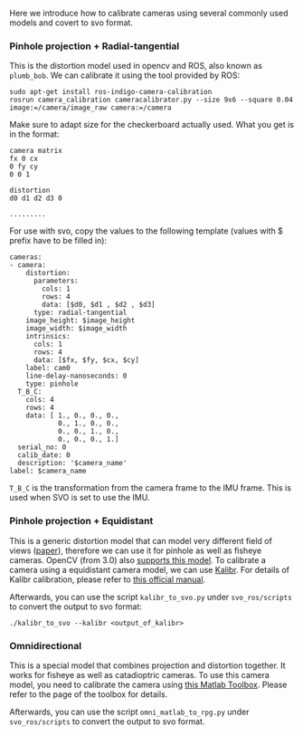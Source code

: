 Here we introduce how to calibrate cameras using several commonly used models and covert to svo format.

### Pinhole projection + Radial-tangential
This is the distortion model used in opencv and ROS, also known as `plumb_bob`. We can calibrate it using the tool provided by ROS:
```
sudo apt-get install ros-indigo-camera-calibration
rosrun camera_calibration cameracalibrator.py --size 9x6 --square 0.04 image:=/camera/image_raw camera:=/camera
```
Make sure to adapt size for the checkerboard actually used. What you get is in the format:
```
camera matrix
fx 0 cx
0 fy cy
0 0 1

distortion
d0 d1 d2 d3 0

.........
```

For use with svo, copy the values to the following template (values with $ prefix have to be filled in):
```
cameras:
- camera:
    distortion:
      parameters:
        cols: 1
        rows: 4
        data: [$d0, $d1 , $d2 , $d3]
      type: radial-tangential
    image_height: $image_height
    image_width: $image_width
    intrinsics:
      cols: 1
      rows: 4
      data: [$fx, $fy, $cx, $cy]
    label: cam0
    line-delay-nanoseconds: 0
    type: pinhole
  T_B_C:
    cols: 4
    rows: 4
    data: [ 1., 0., 0., 0.,
            0., 1., 0., 0.,
            0., 0., 1., 0.,
            0., 0., 0., 1.]
  serial_no: 0
  calib_date: 0
  description: '$camera_name'
label: $camera_name

```

`T_B_C` is the transformation from the camera frame to the IMU frame. This is used when SVO is set to use the IMU.

### Pinhole projection + Equidistant
This is a generic distortion model that can model very different field of views ([paper](http://www.ee.oulu.fi/mvg/files/pdf/pdf_697.pdf)), therefore we can use it for pinhole as well as fisheye cameras. OpenCV (from 3.0) also [supports this model](http://docs.opencv.org/master/db/d58/group__calib3d__fisheye.html). To calibrate a camera using a equidistant camera model, we can use [Kalibr](https://github.com/ethz-asl/kalibr). For details of Kalibr calibration, please refer to [this official manual](https://github.com/ethz-asl/kalibr/wiki/multiple-camera-calibration).

Afterwards, you can use the script `kalibr_to_svo.py` under `svo_ros/scripts` to convert the output to svo format:

    ./kalibr_to_svo --kalibr <output_of_kalibr>


### Omnidirectional
This is a special model that combines projection and distortion together. It works for fisheye as well as catadioptric cameras. To use this camera model, you need to calibrate the camera using [this Matlab Toolbox](https://sites.google.com/site/scarabotix/ocamcalib-toolbox). Please refer to the page of the toolbox for details.

Afterwards, you can use the script `omni_matlab_to_rpg.py` under `svo_ros/scripts` to convert the output to svo format.
